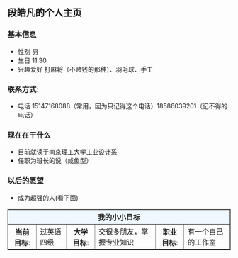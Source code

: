 
## 段皓凡的个人主页
### 基本信息
- 性别 男
- 生日 11.30
- 兴趣爱好 打麻将（不赌钱的那种）、羽毛球、手工

### 联系方式:
- 电话 15147168088（常用，因为只记得这个电话）18586039201（记不得的电话）

### 现在在干什么
- 目前就读于南京理工大学工业设计系
- 任职为班长的说（咸鱼型）

### 以后的愿望
- 成为超强的人(看下面)

<html>
<body>
<table border="1" align="center" cellpadding="10" width="800">
<tr>
    <th colspan="7" bgcolor="aliceblue" >我的小小目标</th>
</tr>
<tr>
    <th>当前目标:</th>
    <td> 过英语四级</td>
    <th>大学目标:</th>
    <td>交很多朋友，掌握专业知识</td>
    <th>职业目标:</th>
    <td>有一个自己的工作室</td>
</tr>
    
